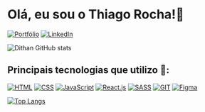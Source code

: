 
# Olá, eu sou o Thiago Rocha!👋

[![Portfólio](https://img.shields.io/badge/website-000000?style=for-the-badge&logo=About.me&logoColor=white)](https://dithan.github.io/)
[![LinkedIn](https://img.shields.io/badge/LinkedIn-0077B5?style=for-the-badge&logo=linkedin&logoColor=white)](https://www.linkedin.com/in/thiago-de-sousa-rocha/)

![Dithan GitHub stats](https://github-readme-stats.vercel.app/api?username=dithan&show_icons=true&theme=tokyonight)


## Principais tecnologias que utilizo 🔧:
[![HTML](https://img.shields.io/badge/HTML-239120?style=for-the-badge&logo=html5&logoColor=white)]()
[![CSS](https://img.shields.io/badge/CSS-239120?&style=for-the-badge&logo=css3&logoColor=white)]()
[![JavaScript](https://img.shields.io/badge/JavaScript-F7DF1E?style=for-the-badge&logo=javascript&logoColor=black)]()
[![React.js](https://img.shields.io/badge/React-20232A?style=for-the-badge&logo=react&logoColor=61DAFB)]()
[![SASS](https://img.shields.io/badge/Sass-CC6699?style=for-the-badge&logo=sass&logoColor=white)]()
[![GIT](https://img.shields.io/badge/GIT-E44C30?style=for-the-badge&logo=git&logoColor=white)]()
[![Figma](https://img.shields.io/badge/Figma-F24E1E?style=for-the-badge&logo=figma&logoColor=white)]()

[![Top Langs](https://github-readme-stats.vercel.app/api/top-langs/?username=dithan&layout=compact)](https://github.com/anuraghazra/github-readme-stats)
